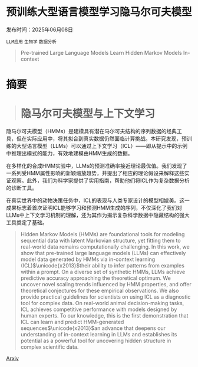 # 预训练大型语言模型学习隐马尔可夫模型

发布时间：2025年06月08日

`LLM应用` `生物学` `数据分析`

> Pre-trained Large Language Models Learn Hidden Markov Models In-context

# 摘要

> # 隐马尔可夫模型与上下文学习

隐马尔可夫模型（HMMs）是建模具有潜在马尔可夫结构的序列数据的经典工具，但在实际应用中，将其拟合到真实数据仍然面临计算挑战。本研究发现，预训练的大型语言模型（LLMs）可以通过上下文学习（ICL）——即从提示中的示例中推理出模式的能力，有效地建模由HMM生成的数据。

在多样化的合成HMM实验中，LLMs的预测准确率接近理论最优值。我们发现了一系列受HMM属性影响的新颖缩放趋势，并提出了相应的理论假设来解释这些实证观察。此外，我们为科学家提供了实用指南，帮助他们将ICL作为复杂数据分析的诊断工具。

在真实世界中的动物决策任务中，ICL的表现与人类专家设计的模型相媲美。这一成果标志着首次证明ICL能够学习和预测HMM生成的序列，不仅深化了我们对LLMs中上下文学习机制的理解，还为其作为揭示复杂科学数据中隐藏结构的强大工具奠定了基础。


> Hidden Markov Models (HMMs) are foundational tools for modeling sequential data with latent Markovian structure, yet fitting them to real-world data remains computationally challenging. In this work, we show that pre-trained large language models (LLMs) can effectively model data generated by HMMs via in-context learning (ICL)$\unicode{x2013}$their ability to infer patterns from examples within a prompt. On a diverse set of synthetic HMMs, LLMs achieve predictive accuracy approaching the theoretical optimum. We uncover novel scaling trends influenced by HMM properties, and offer theoretical conjectures for these empirical observations. We also provide practical guidelines for scientists on using ICL as a diagnostic tool for complex data. On real-world animal decision-making tasks, ICL achieves competitive performance with models designed by human experts. To our knowledge, this is the first demonstration that ICL can learn and predict HMM-generated sequences$\unicode{x2013}$an advance that deepens our understanding of in-context learning in LLMs and establishes its potential as a powerful tool for uncovering hidden structure in complex scientific data.

[Arxiv](https://arxiv.org/abs/2506.07298)
